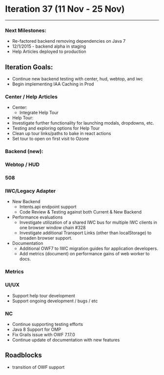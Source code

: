 # Iteration 37 (11 Nov -   25 Nov)

*** 
### Next Milestones:
* Re-factored backend removing dependencies on Java 7
* 12/1/2015 - backend alpha in staging  
* Help Articles deployed to production

## Iteration Goals:
* Continue new backend testing with center, hud, webtop, and iwc
* Begin implementing IAA Caching in Prod

### Center / Help Articles
* Center:
  * Integrate Help Tour
* Help Tour:
 * Investigate further functionality for launching modals, dropdowns, etc. 
 * Testing and exploring options for Help Tour
 * Clean up tour links/paths to bake in react actions
 * Set tour to open on first visit to Ozone

### Backend (new):

### Webtop / HUD

### 508 

  
### IWC/Legacy Adapter
* New Backend
    * Intents.api endpoint support
    * Code Review & Testing against both Current & New Backend
* Performance evaluations
    * Investigate utilization of a shared IWC bus for multiple IWC clients in one browser window chain #328
    * Investigate additional Transport Links (other than localStorage) to broaden browser support.
* Documentation
    * Additional OWF7 to IWC migration guides for application developers.
    * Add metrics (document) on performance gains of web worker to docs.

### Metrics

### UI/UX
* Support help tour development
* Support ongoing development / bugs / etc


### NC
* Continue supporting testing efforts
* Java 8 Support for OMP
* Fix Grails issue with OWF 7.17.0
* Continue update of documentation with new features
  
## Roadblocks
* transition of OWF support